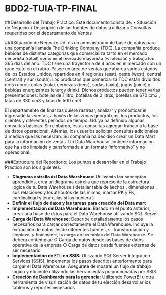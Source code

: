 # BDD2-TUIA-TP-FINAL

##Desarrollo del Trabajo Práctico:
Este documento consta de:
  • Situación de Negocio
  • Descripción de las fuentes de datos a utilizar
  • Consultas requeridas por el departamento de Ventas

###Situación de Negocio:
Ud. es un administrador de base de datos para una compañía llamada The Drinking Company (TDC). La compañía produce bebidas de distintas categorías que comercializa tanto en el mercado minorista (retail) como en el mercado mayorista (wholesale) y trabaja los 365 días del año. TDC tiene una trayectoria de 4 años en el mercado con un gran éxito en el rubro. Posee un área de ventas que abarca varios estados de los Estados Unidos, repartidos en 4 regiones (east), oeste (west), central (central) y sur (south). Los productos que comercializa TDC están divididos en 5 rubros: colas (cola), cervezas (beer), sodas (soda), jugos (juice) y bebidas energizantes (energy drink). Dichos productos pueden tener varias presentaciones: botellas de 1 litro, botellas de 2 litros, botellas de 670 cm3 , latas de 330 cm3 y latas de 500 cm3 .

El departamento de finanzas quiere rastrear, analizar y pronosticar el ingresode las ventas, a través de las zonas geográficas, los productos, los clientes y diferentes períodos de tiempo. Ud. ya ha definido algunas consultas básicas. Sin embargo, estas consultas agregan trabajo a la base de datos operacional. Además, los usuarios solicitan consultas adicionales a medida que las necesitan. Su compañía ha decidido crear un Data Mart para la información de ventas. Un Data Warehouse contiene información que ha sido limpiada y transformada a un formato “informativo” y no operacional.

###Estructura del Repositorio:
Los puntos a desarrollar en el Trabajo Practico son los siguientes:
- **Diagrama estrella del Data Warehouse:** Utilizando los conceptos aprendidos, crea un diagrama estrella que represente la estructura lógica de tu Data Warehouse ( detallar tabla de hechos , dimensiones , sus relaciones y los atributos de las mimas, marcar PK y FK, cardinalidad y jerarquías si las hubiera )
- **Definir el flujo de datos y las tareas para creación del Data mart**
- **Implementación del Data Warehouse:** Basado en el punto anterior, crear una base de datos para el Data Warehouse utilizando SQL Server.
- **Carga del Data Warehouse:** Describe detalladamente los pasos necesarios para cargar correctamente el Data Warehouse. Incluye la extracción de datos desde diferentes fuentes, su transformación y limpieza, y finalmente, la carga en las tablas del Data Warehouse. Se deberá contemplar: 
  ○ Carga de datos desde las bases de datos operativa de la empresa
  ○ Carga de datos desde fuentes externas de ser necesario
- **Implementación de ETL en SSIS:** Utilizando SQL Server Integration Services (SSIS), implementa los pasos descritos anteriormente para cargar el Data Warehouse. Asegúrate de mostrar un flujo de trabajo lógico y eficiente utilizando las herramientas proporcionadas por SSIS.
- **Creación de Dashboards para la gerencia:** Utilizando PowerBI u otra herramienta de visualización de datos de tu elección desarrollar los tableros y reportes necesarios
